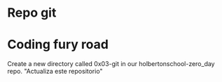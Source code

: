 # Repo git

# Coding fury road

Create a new directory called 0x03-git in our holbertonschool-zero_day repo.
"Actualiza este repositorio"
